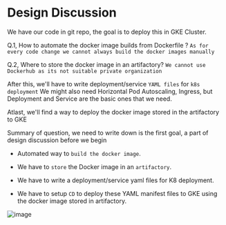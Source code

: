 # Design Discussion
We have our code in git repo, the goal is to deploy this in GKE Cluster.

Q.1, How to automate the docker image builds from Dockerfile ?
`As for every code change we cannot always build the docker images manually`

Q.2, Where to store the docker image in an artifactory?
`We cannot use Dockerhub as its not suitable private organization`

After this, we'll have to write deployment/service `YAML files` for `k8s deployment`
We might also need Horizontal Pod Autoscaling, Ingress, but Deployment and Service are the basic ones that we need.

Atlast, we'll find a way to deploy the docker image stored in the artifactory to GKE


Summary of question, we need to write down is the first goal, a part of design discussion before we begin
- Automated way to `build the docker image`.

- We have to `store` the Docker image in an `artifactory`.

- We have to write a deployment/service yaml files for K8 deployment.

- We have to setup `CD` to deploy these YAML manifest files to GKE using the docker image stored in artifactory.

![image](https://github.com/user-attachments/assets/39f37f4d-6123-4040-a2a2-cac719dc9232)

